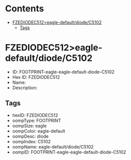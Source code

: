 



Contents
========

* [FZEDIODEC512>eagle-default/diode/C5102](#fzediodec512eagle-defaultdiodec5102)
	* [Tags](#tags)

# FZEDIODEC512>eagle-default/diode/C5102

- ID: FOOTPRINT-eagle-eagle-default-diode-C5102
- Hex ID: FZEDIODEC512
- Name: 
- Description: 

## Tags

- hexID: FZEDIODEC512
- oompType: FOOTPRINT
- oompSize: eagle
- oompColor: eagle-default
- oompDesc: diode
- oompIndex: C5102
- oompName: eagle-default/diode/C5102
- oompID: FOOTPRINT-eagle-eagle-default-diode-C5102
